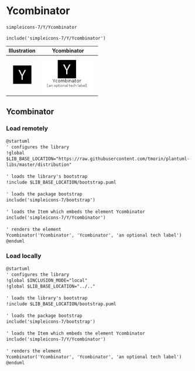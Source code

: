 # Ycombinator


```text
simpleicons-7/Y/Ycombinator
```

```text
include('simpleicons-7/Y/Ycombinator')
```



| Illustration | Ycombinator |
| :---: | :---: |
| ![illustration for Illustration](../../simpleicons-7/Y/Ycombinator.png) | ![illustration for Ycombinator](../../simpleicons-7/Y/Ycombinator.Local.png) |




## Ycombinator

### Load remotely
```plantuml
@startuml
' configures the library
!global $LIB_BASE_LOCATION="https://raw.githubusercontent.com/tmorin/plantuml-libs/master/distribution"

' loads the library's bootstrap
!include $LIB_BASE_LOCATION/bootstrap.puml

' loads the package bootstrap
include('simpleicons-7/bootstrap')

' loads the Item which embeds the element Ycombinator
include('simpleicons-7/Y/Ycombinator')

' renders the element
Ycombinator('Ycombinator', 'Ycombinator', 'an optional tech label')
@enduml
```

### Load locally
```plantuml
@startuml
' configures the library
!global $INCLUSION_MODE="local"
!global $LIB_BASE_LOCATION="../.."

' loads the library's bootstrap
!include $LIB_BASE_LOCATION/bootstrap.puml

' loads the package bootstrap
include('simpleicons-7/bootstrap')

' loads the Item which embeds the element Ycombinator
include('simpleicons-7/Y/Ycombinator')

' renders the element
Ycombinator('Ycombinator', 'Ycombinator', 'an optional tech label')
@enduml
```

